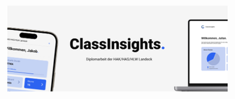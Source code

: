 ![Banner for ClassInsights](https://raw.githubusercontent.com/ClassInsights/.github/main/banner.jpg)
